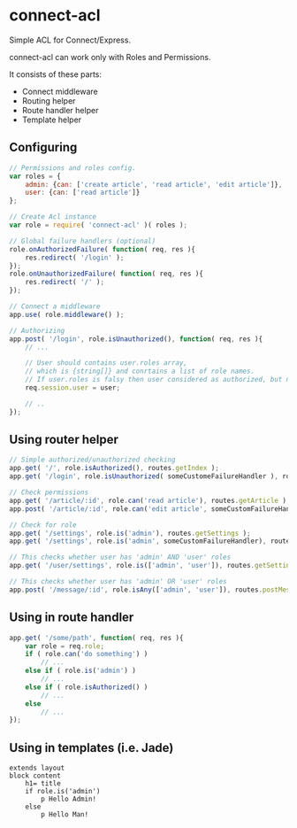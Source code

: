 connect-acl
===========

Simple ACL for Connect/Express.

connect-acl can work only with Roles and Permissions.

It consists of these parts:
* Connect middleware
* Routing helper
* Route handler helper
* Template helper

Configuring
-----------

```js
// Permissions and roles config.
var roles = {
    admin: {can: ['create article', 'read article', 'edit article']},
    user: {can: ['read article']}
};

// Create Acl instance
var role = require( 'connect-acl' )( roles );

// Global failure handlers (optional)
role.onAuthorizedFailure( function( req, res ){
    res.redirect( '/login' );
});
role.onUnauthorizedFailure( function( req, res ){
    res.redirect( '/' );
});

// Сonnect a middleware
app.use( role.middleware() );

// Authorizing
app.post( '/login', role.isUnauthorized(), function( req, res ){
    // ...

    // User should contains user.roles array,
    // which is {string[]} and conrtains a list of role names.
    // If user.roles is falsy then user considered as authorized, but no one role won't be assigned
    req.session.user = user;

    // ..
});
```

Using router helper
-------------------

```js
// Simple authorized/unauthorized checking
app.get( '/', role.isAuthorized(), routes.getIndex );
app.get( '/login', role.isUnauthorized( someCustomeFailureHandler ), routes.getLogin );

// Check permissions
app.get( '/article/:id', role.can('read article'), routes.getArticle );
app.post( '/article/:id', role.can('edit article', someCustomFailureHandler), routes.editArticle );

// Check for role
app.get( '/settings', role.is('admin'), routes.getSettings );
app.get( '/settings', role.is('admin', someCustomFailureHandler), routes.getSettings );

// This checks whether user has 'admin' AND 'user' roles
app.get( '/user/settings', role.is(['admin', 'user']), routes.getSettings );

// This checks whether user has 'admin' OR 'user' roles
app.post( '/message/:id', role.isAny(['admin', 'user']), routes.postMessage );
```

Using in route handler
----------------------

```js
app.get( '/some/path', function( req, res ){
    var role = req.role;
    if ( role.can('do something') )
        // ... 
    else if ( role.is('admin') )
        // ...
    else if ( role.isAuthorized() )
        // ...
    else
        // ...
});
```

Using in templates (i.e. Jade)
------------------------------

```jade
extends layout
block content
    h1= title
    if role.is('admin')
        p Hello Admin!
    else
        p Hello Man!
```
